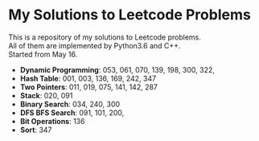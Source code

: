 My Solutions to Leetcode Problems
====
This is a repository of my solutions to Leetcode problems.  
All of them are implemented by Python3.6 and C++.  
Started from May 16.

- **Dynamic Programming**: 053, 061, 070, 139, 198, 300, 322,
- **Hash Table**: 001, 003, 136, 169, 242, 347
- **Two Pointers**: 011, 019, 075, 141, 142, 287
- **Stack**: 020, 091
- **Binary Search**: 034, 240, 300 
- **DFS BFS Search**: 091, 101, 200,
- **Bit Operations**: 136
- **Sort**: 347

